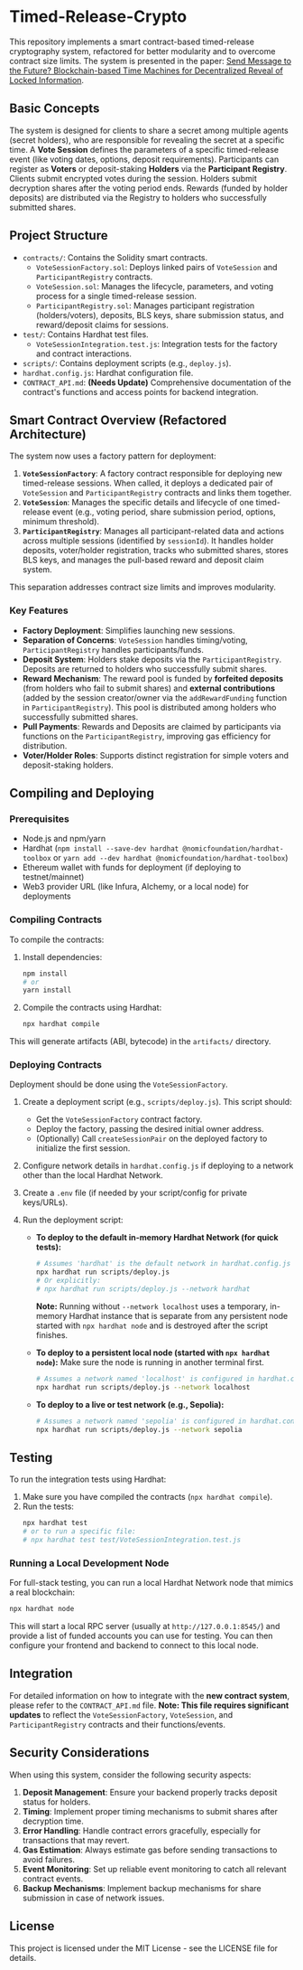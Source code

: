 # Timed-Release-Crypto

This repository implements a smart contract-based timed-release cryptography system, refactored for better modularity and to overcome contract size limits. The system is presented in the paper: [Send Message to the Future? Blockchain-based Time Machines for Decentralized Reveal of Locked Information](https://arxiv.org/abs/2401.05947).

## Basic Concepts

The system is designed for clients to share a secret among multiple agents (secret holders), who are responsible for revealing the secret at a specific time. A **Vote Session** defines the parameters of a specific timed-release event (like voting dates, options, deposit requirements). Participants can register as **Voters** or deposit-staking **Holders** via the **Participant Registry**. Clients submit encrypted votes during the session. Holders submit decryption shares after the voting period ends. Rewards (funded by holder deposits) are distributed via the Registry to holders who successfully submitted shares.

## Project Structure

- `contracts/`: Contains the Solidity smart contracts.
  - `VoteSessionFactory.sol`: Deploys linked pairs of `VoteSession` and `ParticipantRegistry` contracts.
  - `VoteSession.sol`: Manages the lifecycle, parameters, and voting process for a single timed-release session.
  - `ParticipantRegistry.sol`: Manages participant registration (holders/voters), deposits, BLS keys, share submission status, and reward/deposit claims for sessions.
- `test/`: Contains Hardhat test files.
  - `VoteSessionIntegration.test.js`: Integration tests for the factory and contract interactions.
- `scripts/`: Contains deployment scripts (e.g., `deploy.js`).
- `hardhat.config.js`: Hardhat configuration file.
- `CONTRACT_API.md`: **(Needs Update)** Comprehensive documentation of the contract's functions and access points for backend integration.

## Smart Contract Overview (Refactored Architecture)

The system now uses a factory pattern for deployment:

1.  **`VoteSessionFactory`**: A factory contract responsible for deploying new timed-release sessions. When called, it deploys a dedicated pair of `VoteSession` and `ParticipantRegistry` contracts and links them together.
2.  **`VoteSession`**: Manages the specific details and lifecycle of one timed-release event (e.g., voting period, share submission period, options, minimum threshold).
3.  **`ParticipantRegistry`**: Manages all participant-related data and actions across multiple sessions (identified by `sessionId`). It handles holder deposits, voter/holder registration, tracks who submitted shares, stores BLS keys, and manages the pull-based reward and deposit claim system.

This separation addresses contract size limits and improves modularity.

### Key Features

- **Factory Deployment**: Simplifies launching new sessions.
- **Separation of Concerns**: `VoteSession` handles timing/voting, `ParticipantRegistry` handles participants/funds.
- **Deposit System**: Holders stake deposits via the `ParticipantRegistry`. Deposits are returned to holders who successfully submit shares.
- **Reward Mechanism**: The reward pool is funded by **forfeited deposits** (from holders who fail to submit shares) and **external contributions** (added by the session creator/owner via the `addRewardFunding` function in `ParticipantRegistry`). This pool is distributed among holders who successfully submitted shares.
- **Pull Payments**: Rewards and Deposits are claimed by participants via functions on the `ParticipantRegistry`, improving gas efficiency for distribution.
- **Voter/Holder Roles**: Supports distinct registration for simple voters and deposit-staking holders.

## Compiling and Deploying

### Prerequisites

- Node.js and npm/yarn
- Hardhat (`npm install --save-dev hardhat @nomicfoundation/hardhat-toolbox` or `yarn add --dev hardhat @nomicfoundation/hardhat-toolbox`)
- Ethereum wallet with funds for deployment (if deploying to testnet/mainnet)
- Web3 provider URL (like Infura, Alchemy, or a local node) for deployments

### Compiling Contracts

To compile the contracts:

1.  Install dependencies:
    ```bash
    npm install
    # or
    yarn install
    ```

2.  Compile the contracts using Hardhat:
    ```bash
    npx hardhat compile
    ```

This will generate artifacts (ABI, bytecode) in the `artifacts/` directory.

### Deploying Contracts

Deployment should be done using the `VoteSessionFactory`.

1.  Create a deployment script (e.g., `scripts/deploy.js`). This script should:
    *   Get the `VoteSessionFactory` contract factory.
    *   Deploy the factory, passing the desired initial owner address.
    *   (Optionally) Call `createSessionPair` on the deployed factory to initialize the first session.
2.  Configure network details in `hardhat.config.js` if deploying to a network other than the local Hardhat Network.
3.  Create a `.env` file (if needed by your script/config for private keys/URLs).
4.  Run the deployment script:

    *   **To deploy to the default in-memory Hardhat Network (for quick tests):**
        ```bash
        # Assumes 'hardhat' is the default network in hardhat.config.js
        npx hardhat run scripts/deploy.js
        # Or explicitly:
        # npx hardhat run scripts/deploy.js --network hardhat
        ```
        **Note:** Running without `--network localhost` uses a temporary, in-memory Hardhat instance that is separate from any persistent node started with `npx hardhat node` and is destroyed after the script finishes.

    *   **To deploy to a persistent local node (started with `npx hardhat node`):**
        Make sure the node is running in another terminal first.
        ```bash
        # Assumes a network named 'localhost' is configured in hardhat.config.js
        npx hardhat run scripts/deploy.js --network localhost
        ```
    *   **To deploy to a live or test network (e.g., Sepolia):**
        ```bash
        # Assumes a network named 'sepolia' is configured in hardhat.config.js
        npx hardhat run scripts/deploy.js --network sepolia
        ```

## Testing

To run the integration tests using Hardhat:

1.  Make sure you have compiled the contracts (`npx hardhat compile`).
2.  Run the tests:
    ```bash
    npx hardhat test
    # or to run a specific file:
    # npx hardhat test test/VoteSessionIntegration.test.js
    ```

### Running a Local Development Node

For full-stack testing, you can run a local Hardhat Network node that mimics a real blockchain:

```bash
npx hardhat node
```

This will start a local RPC server (usually at `http://127.0.0.1:8545/`) and provide a list of funded accounts you can use for testing. You can then configure your frontend and backend to connect to this local node.

## Integration

For detailed information on how to integrate with the **new contract system**, please refer to the `CONTRACT_API.md` file. **Note: This file requires significant updates** to reflect the `VoteSessionFactory`, `VoteSession`, and `ParticipantRegistry` contracts and their functions/events.

## Security Considerations

When using this system, consider the following security aspects:

1. **Deposit Management**: Ensure your backend properly tracks deposit status for holders.
2. **Timing**: Implement proper timing mechanisms to submit shares after decryption time.
3. **Error Handling**: Handle contract errors gracefully, especially for transactions that may revert.
4. **Gas Estimation**: Always estimate gas before sending transactions to avoid failures.
5. **Event Monitoring**: Set up reliable event monitoring to catch all relevant contract events.
6. **Backup Mechanisms**: Implement backup mechanisms for share submission in case of network issues.

## License

This project is licensed under the MIT License - see the LICENSE file for details.